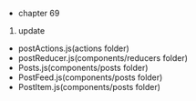 - chapter 69
1. update
- postActions.js(actions folder)
- postReducer.js(components/reducers folder)
- Posts.js(components/posts folder)
- PostFeed.js(components/posts folder)
- PostItem.js(components/posts folder)
